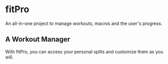 # fitPro
An all-in-one project to manage workouts, macros and the user's progress.

## A Workout Manager
With fitPro, you can access your personal splits and customize them as you will.